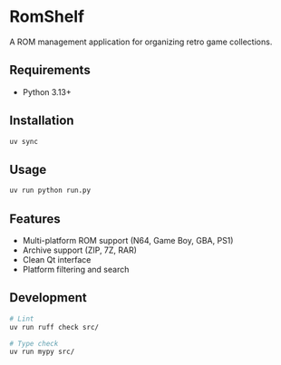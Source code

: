 # RomShelf

A ROM management application for organizing retro game collections.

## Requirements

- Python 3.13+

## Installation

```bash
uv sync
```

## Usage

```bash
uv run python run.py
```

## Features

- Multi-platform ROM support (N64, Game Boy, GBA, PS1)
- Archive support (ZIP, 7Z, RAR)
- Clean Qt interface
- Platform filtering and search

## Development

```bash
# Lint
uv run ruff check src/

# Type check
uv run mypy src/
```
